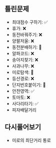 ## 틀린문제
- 최대점수 구하기: ✅      
- 휴가: ❌      
- 동전바꿔주기: ❌
- 양팔저울: ❌
- 동전분배하기: 🔺
- 알파코드: ❌
- 송아지찾기: ❌
- 사과나무: ❌
- 미로탐색: 🔺
- 등산경로: ❌
- 단지번호붙이기: 🔺
- 안전영역: ✅ 
- 토마토: ❌
- 사다리타기: ✅   
- 피자배달거리


## 다시풀어보기
- 미로의 최단거리 통로
